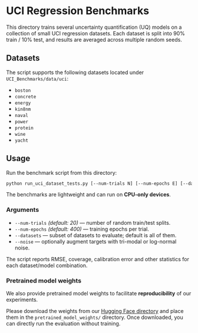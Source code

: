 # UCI Regression Benchmarks

This directory trains several uncertainty quantification (UQ) models on a collection of small UCI regression datasets. Each dataset is split into 90% train / 10% test, and results are averaged across multiple random seeds.

## Datasets
The script supports the following datasets located under `UCI_Benchmarks/data/uci`:

- `boston`
- `concrete`
- `energy`
- `kin8nm`
- `naval`
- `power`
- `protein`
- `wine`
- `yacht`

## Usage
Run the benchmark script from this directory:

```bash
python run_uci_dataset_tests.py [--num-trials N] [--num-epochs E] [--datasets d1 d2 ...] [--noise {tri,log}]
```

The benchmarks are lightweight and can run on **CPU-only devices**.  

### Arguments
- `--num-trials` *(default: 20)* — number of random train/test splits.
- `--num-epochs` *(default: 400)* — training epochs per trial.
- `--datasets` — subset of datasets to evaluate; default is all of them.
- `--noise` — optionally augment targets with tri-modal or log-normal noise.

The script reports RMSE, coverage, calibration error and other statistics for each dataset/model combination.

### Pretrained model weights
We also provide pretrained model weights to facilitate **reproducibility** of our experiments.  

Please download the weights from our [Hugging Face directory](https://huggingface.co/zzz0527/SPC-UQ/tree/main/SPC-UQ/UCI_Benchmarks) and place them in the `pretrained_model_weights/` directory. Once downloaded, you can directly run the evaluation without training.  
